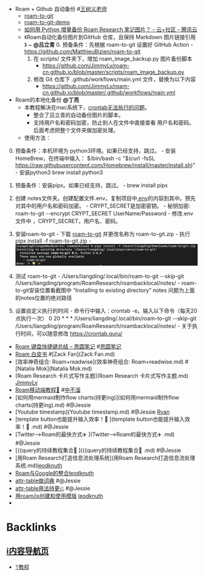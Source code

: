 - Roam + Github 自动备份 #[王树义老师](王树义老师.md)
    - [roam-to-git](https://github.com/MatthieuBizien/roam-to-git)
    - [roam-to-git-demo](https://github.com/MatthieuBizien/roam-to-git-demo)
    - [如何用 Python 增量备份 Roam Research 笔记图片？ - 云+社区 - 腾讯云](https://cloud.tencent.com/developer/article/1634646)
    - 《Roam自动化备份图片到GitHub 仓库，且保持 Markdown 图片链接引用 ![]()》 ~ **@吕立青**
        0. 预备条件：先根据 roam-to-git 设置好 GitHub Action
            - https://github.com/MatthieuBizien/roam-to-git
        1. 在 scripts/ 文件夹下，增加 roam_image_backup.py 图片备份脚本
            - https://github.com/JimmyLv/roam-cn.github.io/blob/master/scripts/roam_image_backup.py
        2. 修改 Git 仓库下 .github/workflows/main.yml 文件，替换为以下内容
            - https://github.com/JimmyLv/roam-cn.github.io/blob/master/.github/workflows/main.yml
- Roam的本地化备份 **@丁亮**
    - 本教程解决在mac系统下，[crontab无法执行的问题](https://github.com/MatthieuBizien/roam-to-git/issues/43)。
        - 整合了吕立青的自动备份图片的脚本。
        - 支持用户名和密码加密，防止别人在文件中直接查看 用户名和密码。后面考虑把整个文件夹做加密处理。
    - 使用方法：
        
0. 预备条件：本机环境为 python3环境。如果已经支持，跳过。
            - 安装HomeBrew，在终端中输入：
$/bin/bash -c "$(curl -fsSL https://raw.githubusercontent.com/Homebrew/install/master/install.sh)"
            - 安装python3
brew install python3
        
1. 预备条件：安装pipx。如果已经支持，跳过。
            - brew install pipx
            
2. 创建 notes文件夹。创建配置文件.env，复制项目中[.env](../images/KPpthxjbR2env_template?)的内容到其中。预先对其中的用户名和密码加密。
                - CRYPT_SECRET是加密密钥。
                - 秘钥加密: roam-to-git --encrypt CRYPT_SECRET UserName/Password
                - 修改.env文件中 ，CRYPT_SECRET，用户名、密码。
        
3. 安装roam-to-git
            - 下载 [roam-to-git](../images/I0EhNSxa3i.zip?) 并更改名称为 roam-to-git.zip
            - 执行 pipx install -f roam-to-git.zip
                - ![](../images/RuQXORMQdL.png?)
        
4. 测试 roam-to-git 
            - /Users/liangding/.local/bin/roam-to-git --skip-git /Users/liangding/program/RoamResearch/roambacklocal/notes/
            - roam-to-git安装位置看截图中 “Installing to existing directory” 
notes 问题为上面的notes位置的绝对路径
        
5. 设置自定义执行的时间
            - 命令行中输入：crontab -e​。输入以下命令（每天20点执行一次）
0 20 * * * /Users/liangding/.local/bin/roam-to-git --skip-git /Users/liangding/program/RoamResearch/roambacklocal/notes/
            - 关于执行时间，可以随意修改 https://crontab.guru/
- [Roam 键盘快捷键总结 – 思圆笔记](https://hintsnet.com/pimgeek/2020/05/23/roam-research-keyboard-shortcuts-summary/) #[思圆笔记](思圆笔记.md)
- [Roam 白皮书](https://mp.weixin.qq.com/s/fgapELVH0eqVU6BndPBFJQ) #[Zack Fan](Zack Fan.md)
- [效率神奇组合: Roam+readwise](效率神奇组合: Roam+readwise.md) #[Natalia Mok](Natalia Mok.md)
- [Roam Research 卡片式写作主题](Roam Research 卡片式写作主题.md) [JimmyLv](JimmyLv.md)
- [Roam移动端教程🏃](Roam移动端教程🏃.md) #[中不溜](中不溜.md)
- [如何用mermaid制作flow charts(持更ing)](如何用mermaid制作flow charts(持更ing).md) #@Jessie
- [Youtube timestamp](Youtube timestamp.md) #@Jessie [Ryan](Ryan.md)
- [template button也能提升输入效率！🤯 ](template button也能提升输入效率！🤯 .md) #@Jessie
- [Twitter-->Roam的最快方式✈️ ](Twitter-->Roam的最快方式✈️ .md) #@Jessie
- [{{query的持续教程集合🌱 ]({{query的持续教程集合🌱 .md) #@Jessie
- [用Roam Research打造信息流处理系统](用Roam Research打造信息流处理系统.md)[leodknuth](leodknuth.md)
- [Roam与Google的整合](Roam与Google的整合.md)[leodknuth](leodknuth.md)
- [attr-table做词典](attr-table做词典.md) #@Jessie
- [attr-table用法持更⎌](attr-table用法持更⎌.md) #@Jessie
- [用roam/js创建和使用模版](用roam/js创建和使用模版.md) [leodknuth](leodknuth.md)
- 

# Backlinks
## [ℹ︎内容导航页](ℹ︎内容导航页.md)
- [⍡教程](⍡教程.md)

